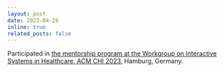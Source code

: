 ```yaml
---
layout: post
date: 2023-04-28
inline: true
related_posts: false
---
```


Participated in <a href="https://sites.uci.edu/wish2023/">the mentorship program at the Workgroup on Interactive Systems in Healthcare, ACM CHI 2023</a>, Hamburg, Germany.